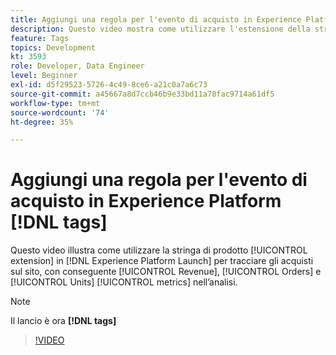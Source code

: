 ```yaml
---
title: Aggiungi una regola per l'evento di acquisto in Experience Platform [!DNL tags]
description: Questo video mostra come utilizzare l'estensione della stringa di prodotto in [!DNL tags] per tenere traccia degli acquisti sul sito, con conseguente metrica Ricavi, Ordini e Unità nell'analisi.
feature: Tags
topics: Development
kt: 3593
role: Developer, Data Engineer
level: Beginner
exl-id: d5f29523-5726-4c49-8ce6-a21c0a7a6c73
source-git-commit: a45667a8d7ccb46b9e33bd11a78fac9714a61df5
workflow-type: tm+mt
source-wordcount: '74'
ht-degree: 35%

---
```


# Aggiungi una regola per l&#39;evento di acquisto in Experience Platform [!DNL tags]

Questo video illustra come utilizzare la stringa di prodotto [!UICONTROL extension] in [!DNL Experience Platform Launch] per tracciare gli acquisti sul sito, con conseguente [!UICONTROL Revenue], [!UICONTROL Orders] e [!UICONTROL Units] [!UICONTROL metrics] nell’analisi.

>[!NOTE]
>
> Il lancio è ora **[!DNL tags]**

>[!VIDEO](https://video.tv.adobe.com/v/28766/?quality=12&learn=on)
